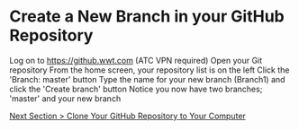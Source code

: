 # Create a New Branch in your GitHub Repository



Log on to https://github.wwt.com (ATC VPN required)
Open your Git repository
From the home screen, your repository list is on the left
Click the 'Branch: master' button
Type the name for your new branch (Branch1) and click the 'Create branch' button
Notice you now have two branches; 'master' and your new branch





[Next Section > Clone Your GitHub Repository to Your Computer](section_5.md "Clone Your GitHub Repository to Your Computer")

